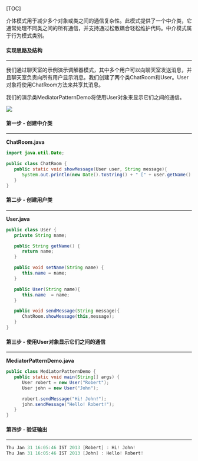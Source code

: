 [TOC]

介体模式用于减少多个对象或类之间的通信复杂性。此模式提供了一个中介类，它通常处理不同类之间的所有通信，并支持通过松散耦合轻松维护代码。中介模式属于行为模式类别。

####  实现思路及结构

---

我们通过聊天室的示例演示调解器模式，其中多个用户可以向聊天室发送消息，并且聊天室负责向所有用户显示消息。我们创建了两个类ChatRoom和User。User对象将使用ChatRoom方法来共享其消息。

我们的演示类MediatorPatternDemo将使用User对象来显示它们之间的通信。

![](http://qingbooks.oss-cn-beijing.aliyuncs.com/projects/java_design_pattern/157961b7591b49f1.png)

####  第一步 - 创建中介类

---

**ChatRoom.java**

```java
import java.util.Date;

public class ChatRoom {
   public static void showMessage(User user, String message){
      System.out.println(new Date().toString() + " [" + user.getName() + "] : " + message);
   }
}
```

####  第二步 - 创建用户类

---

**User.java**

```java
public class User {
   private String name;

   public String getName() {
      return name;
   }

   public void setName(String name) {
      this.name = name;
   }

   public User(String name){
      this.name  = name;
   }

   public void sendMessage(String message){
      ChatRoom.showMessage(this,message);
   }
}
```

#### 第三步 - 使用User对象显示它们之间的通信

---

**MediatorPatternDemo.java**

```java
public class MediatorPatternDemo {
   public static void main(String[] args) {
      User robert = new User("Robert");
      User john = new User("John");

      robert.sendMessage("Hi! John!");
      john.sendMessage("Hello! Robert!");
   }
}
```

#### 第四步 - 验证输出

---

```java
Thu Jan 31 16:05:46 IST 2013 [Robert] : Hi! John!
Thu Jan 31 16:05:46 IST 2013 [John] : Hello! Robert!
```
